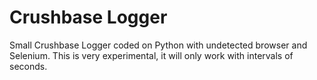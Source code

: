 # Crushbase Logger

Small Crushbase Logger coded on Python with undetected browser and Selenium. This is very experimental, it will only work with intervals of seconds.